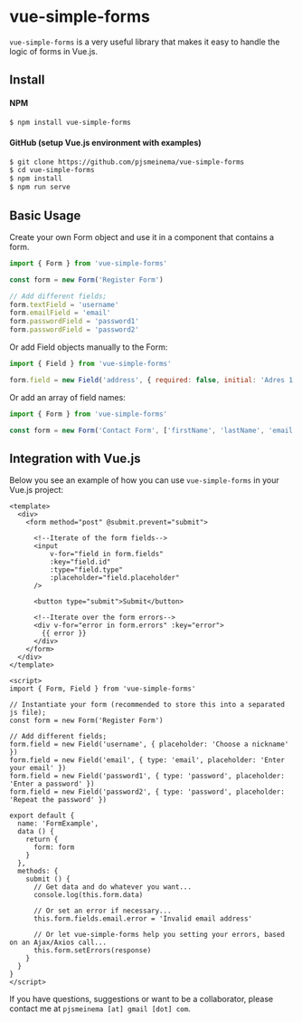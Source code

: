 # vue-simple-forms

`vue-simple-forms` is a very useful library that makes it easy to handle the logic of forms in Vue.js.


## Install

#### NPM

```bash
$ npm install vue-simple-forms
```

#### GitHub (setup Vue.js environment with examples)

```bash
$ git clone https://github.com/pjsmeinema/vue-simple-forms
$ cd vue-simple-forms
$ npm install
$ npm run serve
```

## Basic Usage
Create your own Form object and use it in a component that contains a form.
```javascript
import { Form } from 'vue-simple-forms'

const form = new Form('Register Form')

// Add different fields;
form.textField = 'username'
form.emailField = 'email'
form.passwordField = 'password1'
form.passwordField = 'password2'
```

Or add Field objects manually to the Form:
```javascript
import { Field } from 'vue-simple-forms'

form.field = new Field('address', { required: false, initial: 'Adres 1' })
```

Or add an array of field names:
```javascript
import { Form } from 'vue-simple-forms'

const form = new Form('Contact Form', ['firstName', 'lastName', 'email'])
```

## Integration with Vue.js
Below you see an example of how you can use `vue-simple-forms` in your Vue.js project:

```vue
<template>
  <div>
    <form method="post" @submit.prevent="submit">

      <!--Iterate of the form fields-->
      <input
          v-for="field in form.fields"
          :key="field.id"
          :type="field.type"
          :placeholder="field.placeholder"
      />

      <button type="submit">Submit</button>

      <!--Iterate over the form errors-->
      <div v-for="error in form.errors" :key="error">
        {{ error }}
      </div>
    </form>
  </div>
</template>

<script>
import { Form, Field } from 'vue-simple-forms'

// Instantiate your form (recommended to store this into a separated js file);
const form = new Form('Register Form')

// Add different fields;
form.field = new Field('username', { placeholder: 'Choose a nickname' })
form.field = new Field('email', { type: 'email', placeholder: 'Enter your email' })
form.field = new Field('password1', { type: 'password', placeholder: 'Enter a password' })
form.field = new Field('password2', { type: 'password', placeholder: 'Repeat the password' })

export default {
  name: 'FormExample',
  data () {
    return {
      form: form
    }
  },
  methods: {
    submit () {
      // Get data and do whatever you want...
      console.log(this.form.data)
      
      // Or set an error if necessary...
      this.form.fields.email.error = 'Invalid email address'
      
      // Or let vue-simple-forms help you setting your errors, based on an Ajax/Axios call...
      this.form.setErrors(response)
    }
  }
}
</script>
```

If you have questions, suggestions or want to be a collaborator, please contact me at `pjsmeinema [at] gmail [dot] com`.
